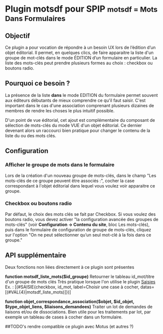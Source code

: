 # Plugin motsdf pour SPIP <small>motsdf = Mots Dans Formulaires</small>

## Objectif
Ce plugin a pour vocation de répondre à un besoin UX lors de l’édition d’un objet éditorial.
Il permet, en quelques clics, de faire apparaitre la liste d'un groupe de mot-clés dans le mode ÉDITION d’un formulaire en particulier.
La liste des mots-clés peut prendre plusieurs formes au choix : checkbox ou boutons radio.


## Pourquoi ce besoin ?
La présence de la liste **dans** le mode EDITION du formulaire permet souvent aux éditeurs débutants de mieux comprendre ce qu'il faut saisir.
C'est important dans le cas d'une association comprenant plusieurs dizaines de membres de rendre les choses le plus intuitif possible.

D'un point de vue éditorial, cet ajout est complémentaire du composant de sélection de mots-clés du mode VUE d'un objet éditorial. Ce dernier devenant alors un raccourci bien pratique pour changer le contenu de la liste du ou des mots clés.

## Configuration
### Afficher le groupe de mots dans le formulaire
Lors de la création d'un nouveau groupe de mots-clés, dans le champ "Les mots-clés de ce groupe peuvent être associés :", cocher la case correspondant à l'objet éditorial dans lequel vous voulez voir apparaitre ce groupe. 

### Checkbox ou boutons radio
Par défaut, le choix des mots clés se fait par Checkbox.
Si vous voulez des boutons radio,  vous devez activer "la configuration avancée des groupes de mots-clés" (voir **Configuration -> Contenu du site**, bloc Les mots-clés), puis dans le formulaire de configuration de groupe de mots-clés, cliquez sur l'option "On ne peut sélectionner qu’un seul mot-clé à la fois dans ce groupe."


## API supplémentaire
Deux fonctions non liées directement à ce plugin sont présentes

**function motsdf_liste_mots($id_groupe)**
Retourner le tableau id_mot/titre d'un groupe de mots clés
Très pratique lorsque l'on utilise le plugin <a href="https://contrib.spip.net/Saisies">Saisies</a>
Ex. : [(#SAISIE{checkbox, id_mot, label=Choisir une case à cocher, datas=[(#VAL{4}|motsdf_liste_mots)]})]

**function objet_correspondance_association($objet, $id_objet, $type_objet_liens, $liaisons_demandees)**
Traiter un lot de demandes de liaisons et/ou de dissociations. Bien utile pour les traitements par lot, par exemple un tableau de cases à cocher dans un formulaire.

##TODO's
rendre compatible ce plugin avec Motus (et autres ?)